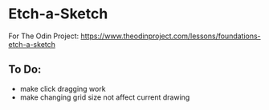 # Etch-a-Sketch

For The Odin Project:
https://www.theodinproject.com/lessons/foundations-etch-a-sketch

## To Do:
- make click dragging work
- make changing grid size not affect current drawing